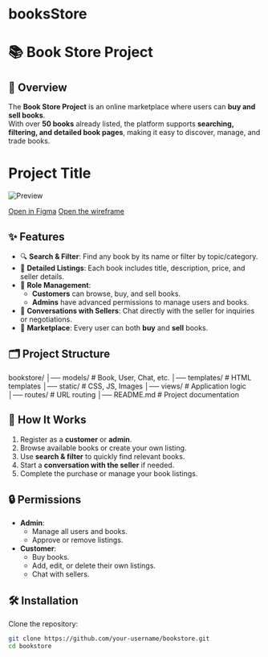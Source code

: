# booksStore
# 📚 Book Store Project

## 🌟 Overview
The **Book Store Project** is an online marketplace where users can **buy and sell books**.  
With over **50 books** already listed, the platform supports **searching, filtering, and detailed book pages**, making it easy to discover, manage, and trade books. 
# Project Title

![Preview](https://ibb.co/6c5Rh708)

[Open in Figma](https://www.figma.com/design/tjjZVb9Qw9hgBGWMZmBuyi/Untitled?node-id=0-1&p=f&t=Kp7Z6Yke7KZbhNrf-0)
[Open the wireframe](https://trello.com/invite/b/68c27f0026659743ea619ae3/ATTI9f6594e1cf56e657b2a12ac1abf86d4477F27E87/project4)

## ✨ Features
- 🔍 **Search & Filter**: Find any book by its name or filter by topic/category.  
- 📖 **Detailed Listings**: Each book includes title, description, price, and seller details.  
- 👤 **Role Management**:
  - **Customers** can browse, buy, and sell books.  
  - **Admins** have advanced permissions to manage users and books.  
- 💬 **Conversations with Sellers**: Chat directly with the seller for inquiries or negotiations.  
- 🛒 **Marketplace**: Every user can both **buy** and **sell** books.  

## 🗂 Project Structure
bookstore/
│── models/ # Book, User, Chat, etc.
│── templates/ # HTML templates
│── static/ # CSS, JS, Images
│── views/ # Application logic
│── routes/ # URL routing
│── README.md # Project documentation



## 🚀 How It Works
1. Register as a **customer** or **admin**.  
2. Browse available books or create your own listing.  
3. Use **search & filter** to quickly find relevant books.  
4. Start a **conversation with the seller** if needed.  
5. Complete the purchase or manage your book listings.  

## 🔒 Permissions
- **Admin**:
  - Manage all users and books.  
  - Approve or remove listings.  
- **Customer**:
  - Buy books.  
  - Add, edit, or delete their own listings.  
  - Chat with sellers.  

## 🛠 Installation
Clone the repository:
```bash
git clone https://github.com/your-username/bookstore.git
cd bookstore
